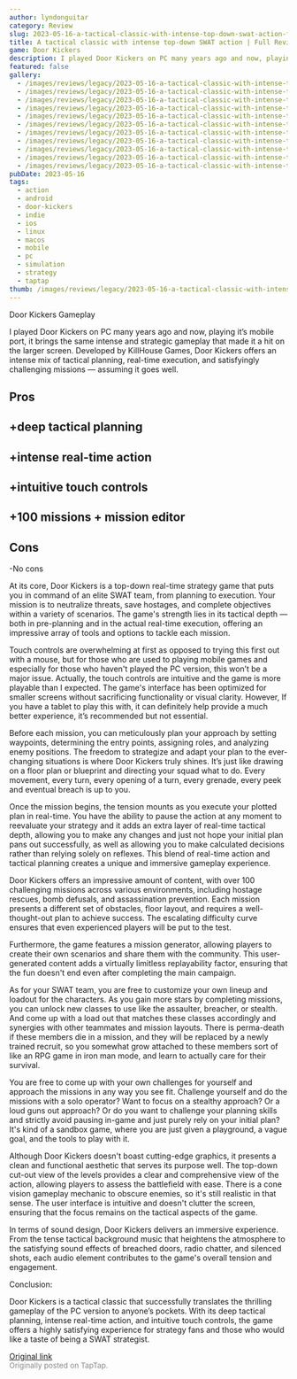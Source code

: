 ```yaml
---
author: lyndonguitar
category: Review
slug: 2023-05-16-a-tactical-classic-with-intense-top-down-swat-action-full-review-door-kickers
title: A tactical classic with intense top-down SWAT action | Full Review - Door Kickers
game: Door Kickers
description: I played Door Kickers on PC many years ago and now, playing it’s mobile port, it brings the same intense and strategic gameplay that made it a hit on the larger screen. Developed by KillHouse Games, Door Kickers offers an intense mix of tactical planning, real-time execution, and satisfyingly challenging missions — assuming it goes well.
featured: false
gallery:
  - /images/reviews/legacy/2023-05-16-a-tactical-classic-with-intense-top-down-swat-action--full-review---door-kickers-0.avif
  - /images/reviews/legacy/2023-05-16-a-tactical-classic-with-intense-top-down-swat-action--full-review---door-kickers-1.avif
  - /images/reviews/legacy/2023-05-16-a-tactical-classic-with-intense-top-down-swat-action--full-review---door-kickers-2.avif
  - /images/reviews/legacy/2023-05-16-a-tactical-classic-with-intense-top-down-swat-action--full-review---door-kickers-3.avif
  - /images/reviews/legacy/2023-05-16-a-tactical-classic-with-intense-top-down-swat-action--full-review---door-kickers-4.avif
  - /images/reviews/legacy/2023-05-16-a-tactical-classic-with-intense-top-down-swat-action--full-review---door-kickers-5.avif
  - /images/reviews/legacy/2023-05-16-a-tactical-classic-with-intense-top-down-swat-action--full-review---door-kickers-6.avif
  - /images/reviews/legacy/2023-05-16-a-tactical-classic-with-intense-top-down-swat-action--full-review---door-kickers-7.avif
  - /images/reviews/legacy/2023-05-16-a-tactical-classic-with-intense-top-down-swat-action--full-review---door-kickers-8.avif
  - /images/reviews/legacy/2023-05-16-a-tactical-classic-with-intense-top-down-swat-action--full-review---door-kickers-9.avif
  - /images/reviews/legacy/2023-05-16-a-tactical-classic-with-intense-top-down-swat-action--full-review---door-kickers-10.avif
pubDate: 2023-05-16
tags:
  - action
  - android
  - door-kickers
  - indie
  - ios
  - linux
  - macos
  - mobile
  - pc
  - simulation
  - strategy
  - taptap
thumb: /images/reviews/legacy/2023-05-16-a-tactical-classic-with-intense-top-down-swat-action--full-review---door-kickers-0.avif
---
```


Door Kickers
Gameplay

I played Door Kickers on PC many years ago and now, playing it’s mobile port, it brings the same intense and strategic gameplay that made it a hit on the larger screen. Developed by KillHouse Games, Door Kickers offers an intense mix of tactical planning, real-time execution, and satisfyingly challenging missions — assuming it goes well.




## Pros



## +deep tactical planning


## +intense real-time action


## +intuitive touch controls


## +100 missions + mission editor




## Cons


-No cons

At its core, Door Kickers is a top-down real-time strategy game that puts you in command of an elite SWAT team, from planning to execution. Your mission is to neutralize threats, save hostages, and complete objectives within a variety of scenarios. The game's strength lies in its tactical depth — both in pre-planning and in the actual real-time execution, offering an impressive array of tools and options to tackle each mission.

Touch controls are overwhelming at first as opposed to trying this first out with a mouse, but for those who are used to playing mobile games and especially for those who haven't played the PC version, this won’t be a major issue. Actually, the touch controls are intuitive and the game is more playable than I expected. The game's interface has been optimized for smaller screens without sacrificing functionality or visual clarity. However, If you have a tablet to play this with, it can definitely help provide a much better experience, it’s recommended but not essential.

Before each mission, you can meticulously plan your approach by setting waypoints, determining the entry points, assigning roles, and analyzing enemy positions. The freedom to strategize and adapt your plan to the ever-changing situations is where Door Kickers truly shines. It’s just like drawing on a floor plan or blueprint and directing your squad what to do. Every movement, every turn, every opening of a turn, every grenade, every peek and eventual breach is up to you.

Once the mission begins, the tension mounts as you execute your plotted plan in real-time. You have the ability to pause the action at any moment to reevaluate your strategy and it adds an extra layer of real-time tactical depth, allowing you to make any changes and just not hope your initial plan pans out successfully, as well as allowing you to make calculated decisions rather than relying solely on reflexes. This blend of real-time action and tactical planning creates a unique and immersive gameplay experience.

Door Kickers offers an impressive amount of content, with over 100 challenging missions across various environments, including hostage rescues, bomb defusals, and assassination prevention. Each mission presents a different set of obstacles, floor layout, and requires a well-thought-out plan to achieve success. The escalating difficulty curve ensures that even experienced players will be put to the test.

Furthermore, the game features a mission generator, allowing players to create their own scenarios and share them with the community. This user-generated content adds a virtually limitless replayability factor, ensuring that the fun doesn't end even after completing the main campaign.

As for your SWAT team, you are free to customize your own lineup and loadout for the characters. As you gain more stars by completing missions, you can unlock new classes to use like the assaulter, breacher, or stealth. And come up with a load out that matches these classes accordingly and synergies with other teammates and mission layouts. There is perma-death if these members die in a mission, and they will be replaced by a newly trained recruit, so you somewhat grow attached to these members sort of like an RPG game in iron man mode, and learn to actually care for their survival.

You are free to come up with your own challenges for yourself and approach the missions in any way you see fit. Challenge yourself and do the missions with a solo operator? Want to focus on a stealthy approach? Or a loud guns out approach? Or do you want to challenge your planning skills and strictly avoid pausing in-game and just purely rely on your initial plan? It's kind of a sandbox game, where you are just given a playground, a vague goal, and the tools to play with it.

Although Door Kickers doesn't boast cutting-edge graphics, it presents a clean and functional aesthetic that serves its purpose well. The top-down cut-out view of the levels provides a clear and comprehensive view of the action, allowing players to assess the battlefield with ease. There is a cone vision gameplay mechanic to obscure enemies, so it's still realistic in that sense. The user interface is intuitive and doesn't clutter the screen, ensuring that the focus remains on the tactical aspects of the game.

In terms of sound design, Door Kickers delivers an immersive experience. From the tense tactical background music that heightens the atmosphere to the satisfying sound effects of breached doors, radio chatter, and silenced shots, each audio element contributes to the game's overall tension and engagement.

Conclusion:

Door Kickers is a tactical classic that successfully translates the thrilling gameplay of the PC version to anyone’s pockets. With its deep tactical planning, intense real-time action, and intuitive touch controls, the game offers a highly satisfying experience for strategy fans and those who would like a taste of being a SWAT strategist.

[Original link](https://www.taptap.io/post/5456322)<br><span style="font-size: 0.95em; color: #888;">Originally posted on TapTap.</span>